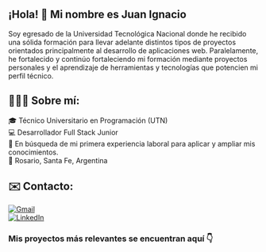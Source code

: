 ## ¡Hola! 👋 Mi nombre es Juan Ignacio
Soy egresado de la Universidad Tecnológica Nacional donde he recibido una sólida formación para llevar adelante distintos tipos de proyectos orientados principalmente al desarrollo de aplicaciones web. Paralelamente, he fortalecido y continúo fortaleciendo mi formación mediante proyectos personales y el aprendizaje de herramientas y tecnologías que potencien mi perfil técnico.

## 👨🏻‍💻 Sobre mí:
🎓 Técnico Universitario en Programación (UTN)  
💻 Desarrollador Full Stack Junior   
💼 En búsqueda de mi primera experiencia laboral para aplicar y ampliar mis conocimientos.  
📍  Rosario, Santa Fe, Argentina

## ✉️ Contacto:
[![Gmail](https://img.shields.io/badge/Gmail-zuccojuanignacio@gmail.com-D14836?style=flat-square&logo=gmail&logoColor=white&labelColor=2F3136)](mailto:zuccojuanignacio@gmail.com)  
[![LinkedIn](https://img.shields.io/badge/LinkedIn-Juan%20Ignacio%20Zucco-0A66C2?style=flat-square&logo=linkedin&logoColor=white&labelColor=2F3136)](https://www.linkedin.com/in/juan-ignacio-zucco/)  

### Mis proyectos más relevantes se encuentran aquí 👇
